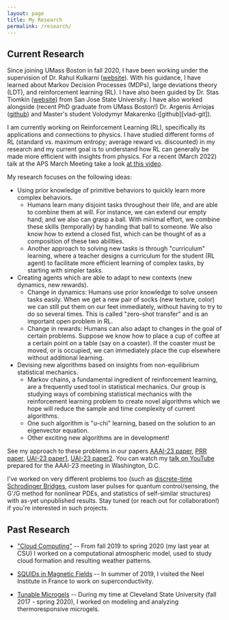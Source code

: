 ```yaml
---
layout: page
title: My Research
permalink: /research/
---
```

## Current Research
Since joining UMass Boston in fall 2020, I have been working under the supervision of Dr. Rahul Kulkarni ([website][rahul-website]). With his guidance, I have learned about Markov Decision Processes (MDPs), large deviations theory (LDT), and reinforcement learning (RL). I have also been guided by Dr. Stas Tiomkin ([website][stas-website]) from San Jose State University. I have also worked alongside (recent PhD graduate from UMass Boston!) Dr. Argenis Arriojas ([github][argenis-git]) and Master's student Volodymyr Makarenko ([github][vlad-git]).

I am currently working on Reinforcement Learning (RL), specifically its applications and connections to physics.
I have studied different forms of RL (standard vs. maximum entropy; average reward vs. discounted) in my research and my current goal is to understand how RL can generally be made more efficient with insights from physics. For a recent (March 2022) talk at the APS March Meeting take a look [at this video][yt-link].

My research focuses on the following ideas:
- Using prior knowledge of primitive behaviors to quickly learn more complex behaviors.
    - Humans learn many disjoint tasks throughout their life, and are able to combine them at will. For instance, we can extend our empty hand; and we also can grasp a ball. With minimal effort, we combine these skills (temporally) by handing that ball to someone. We also know how to extend a closed fist, which can be thought of as a composition of these two abilities.
    - Another approach to solving new tasks is through "curriculum" learning, where a teacher designs a curriculum for the student (RL agent) to facilitate more efficient learning of complex tasks, by starting with simpler tasks. 
- Creating agents which are able to adapt to new contexts (new dynamics, new rewards).
    - Change in dynamics: Humans use prior knowledge to solve unseen tasks easily. When we get a new pair of socks (new texture, color) we can still put them on our feet immediately, without having to try to do so several times. This is called "zero-shot transfer" and is an important open problem in RL.
    - Change in rewards: Humans can also adapt to changes in the goal of certain problems. Suppose we know how to place a cup of coffee at a certain point on a table (say on a coaster). If the coaster must be moved, or is occupied, we can immediately place the cup elsewhere without additional learning.
- Devising new algorithms based on insights from non-equilibrium statistical mechanics.
    - Markov chains, a fundamental ingredient of reinforcement learning, are a frequently used tool in statistical mechanics. Our group is studying ways of combining statistical mechanics with the reinforcement learning problem to create novel algorithms which we hope will reduce the sample and time complexity of current algorithms.
    - One such algorithm is "u-chi" learning, based on the solution to an eigenvector equation. 
    - Other exciting new algorithms are in development!

See my approach to these problems in our papers [AAAI-23 paper][rewardshaping-research], [PRR paper][prr], [UAI-23 paper1][uai-vlad], [UAI-23 paper2][uai-arg]. You can watch my [talk on YouTube][aaai-yt-link] prepared for the AAAI-23 meeting in Washington, D.C.

I've worked on very different problems too (such as [discrete-time Schrodinger Bridges][sb-page], custom laser pulses for quantum control/sensing, the G'/G method for nonlinear PDEs, and statistics of self-similar structures) with as-yet unpublished results. Stay tuned (or reach out for collaboration!) if you're interested in such projects.

## Past Research
- ["Cloud Computing"][clouds-link]
-- From fall 2019 to spring 2020 (my last year at CSU) I worked on a computational atmospheric model, used to study cloud formation and resulting weather patterns.

- [SQUIDs in Magnetic Fields][neel-link]
-- In summer of 2019, I visited the Neel Institute in France to work on superconductivity. 

- [Tunable Microgels][microgels-link]
-- During my time at Cleveland State University (fall 2017 - spring 2020), I worked on modeling and analyzing thermoresponsive microgels.

<!-- [neel-link]: /research-posts/2022/05/11/neel-research.html -->
<!-- [neel-link]: /_pages/neel-research.html/ -->
[neel-link]: /neel-research/
[microgels-link]: /microgels-research/
[rahul-website]: http://www.quantum.umb.edu/Kulkarni/Rahul_homepage.html
[stas-website]: https://cmpe.sjsu.edu/profile/stas-tiomkin
[argenis-git]: https://github.com/argearriojas
[clouds-link]: /clouds-research/
[yt-link]: https://www.youtube.com/watch?v=qWjA7VOOxE4&t
[aaai-yt-link]: https://www.youtube.com/watch?v=BwdHQFDzc8c
[rewardshaping-research]: /rewardshaping-research/
[prr]: https://journals.aps.org/prresearch/abstract/10.1103/PhysRevResearch.5.023085
[uai-vlad]: https://proceedings.mlr.press/v216/adamczyk23a.html
[uai-arg]: https://proceedings.mlr.press/v216/arriojas23a.html
[sb-page]: /schrodinger-bridges/